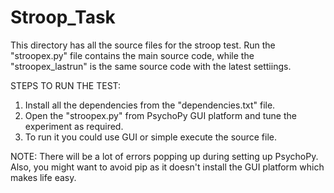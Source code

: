 # Stroop_Task

This directory has all the source files for the stroop test.
Run the "stroopex.py" file contains the main source code, while the "stroopex_lastrun" is the same source code with the latest settiings.

STEPS TO RUN THE TEST:
  1) Install all the dependencies from the "dependencies.txt" file.
  2) Open the "stroopex.py" from PsychoPy GUI platform and tune the experiment as required.
  3) To run it you could use GUI or simple execute the source file.
  
NOTE: There will be a lot of errors popping up during setting up PsychoPy. Also, you might want to avoid pip as it doesn't install the GUI platform which makes life easy.
